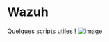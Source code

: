 # Wazuh
Quelques scripts utiles !
![image](https://github.com/user-attachments/assets/269fd213-d985-4092-8e3c-f50ed2d419f2)
